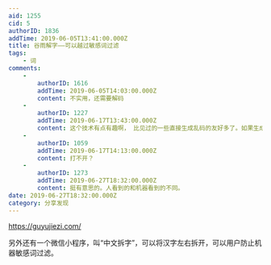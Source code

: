 ```yaml
---
aid: 1255
cid: 5
authorID: 1836
addTime: 2019-06-05T13:41:00.000Z
title: 谷雨解字——可以越过敏感词过滤
tags:
    - 词
comments:
    -
        authorID: 1616
        addTime: 2019-06-05T14:03:00.000Z
        content: 不实用，还需要解码
    -
        authorID: 1227
        addTime: 2019-06-17T13:43:00.000Z
        content: 这个技术有点有趣啊， 比见过的一些直接生成乱码的友好多了。如果生成的阴字尾部再说明这是出于“谷雨解字”就好了。
    -
        authorID: 1059
        addTime: 2019-06-17T14:13:00.000Z
        content: 打不开？
    -
        authorID: 1273
        addTime: 2019-06-27T18:32:00.000Z
        content: 挺有意思的。人看到的和机器看到的不同。
date: 2019-06-27T18:32:00.000Z
category: 分享发现
---
```


https://guyujiezi.com/

另外还有一个微信小程序，叫“中文拆字”，可以将汉字左右拆开，可以用户防止机器敏感词过滤。
